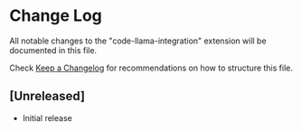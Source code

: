 # Change Log

All notable changes to the "code-llama-integration" extension will be documented in this file.

Check [Keep a Changelog](http://keepachangelog.com/) for recommendations on how to structure this file.

## [Unreleased]

- Initial release